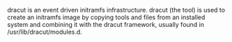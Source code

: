 dracut is an event driven initramfs infrastructure. dracut (the tool) is used to create an initramfs image by copying tools and files from an installed system and combining it with the dracut framework, usually found in /usr/lib/dracut/modules.d.
